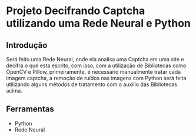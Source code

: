 # Projeto Decifrando Captcha utilizando uma Rede Neural e Python


## Introdução

Será feito uma Rede Neural, onde ela analisa uma Captcha em uma site e decifra o que esta escrito, com isso, com a utilização de Bibliotecas como OpenCV e Pillow, primeiramente, é necessário manualmente tratar cada imagem captcha, a remoção de ruídos nas imagens com Python será feita utilizando alguns métodos de tratamento com o auxilio das Bibliotecas acima.
    
## Ferramentas
- Python
- Rede Neural
